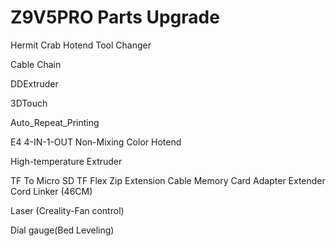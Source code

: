 # Z9V5PRO Parts Upgrade

Hermit Crab Hotend Tool Changer

Cable Chain

DDExtruder

3DTouch

Auto_Repeat_Printing

E4 4-IN-1-OUT Non-Mixing Color Hotend

High-temperature Extruder

TF To Micro SD TF Flex Zip Extension Cable Memory Card Adapter Extender Cord Linker (46CM)

Laser (Creality-Fan control)

Dial gauge(Bed Leveling)


